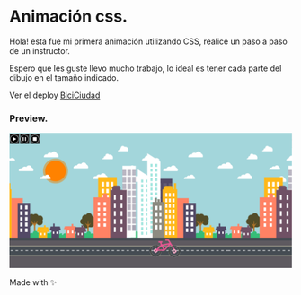 # Animación css.

Hola! esta fue mi primera animación utilizando CSS, realice un paso a paso de un instructor.

Espero que les guste llevo mucho trabajo, lo ideal es tener cada parte del dibujo en el tamaño indicado.

Ver el deploy [BiciCiudad]()

### Preview.

![](screenshot.png)

Made with ✨

